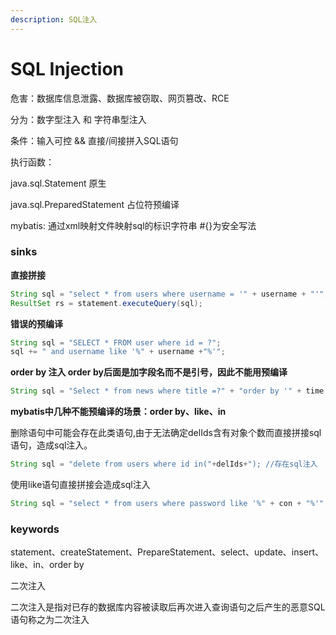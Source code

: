 ```yaml
---
description: SQL注入
---
```


# SQL Injection

危害：数据库信息泄露、数据库被窃取、网页篡改、RCE

分为：数字型注入 和 字符串型注入

条件：输入可控 && 直接/间接拼入SQL语句

执行函数：

java.sql.Statement 原生

java.sql.PreparedStatement 占位符预编译

mybatis: 通过xml映射文件映射sql的标识字符串 #{}为安全写法



### sinks

**直接拼接**

```java
String sql = "select * from users where username = '" + username + "'";
ResultSet rs = statement.executeQuery(sql);
```

**错误的预编译**

```java
String sql = "SELECT * FROM user where id = ?";
sql += " and username like '%" + username +"%'";
```

**order by 注入 order by后面是加字段名而不是引号，因此不能用预编译**

```java
String sql = "Select * from news where title =?" + "order by '" + time + "' asc";
```

**mybatis中几种不能预编译的场景：order by、like、in**

删除语句中可能会存在此类语句,由于无法确定delIds含有对象个数而直接拼接sql语句，造成sql注入。

```java
String sql = "delete from users where id in("+delIds+"); //存在sql注入
```

使用like语句直接拼接会造成sql注入

```java
String sql = "select * from users where password like '%" + con + "%'"; //存在sql注入
```

### keywords

statement、createStatement、PrepareStatement、select、update、insert、like、in、order by



二次注入

二次注入是指对已存的数据库内容被读取后再次进入查询语句之后产生的恶意SQL语句称之为二次注入
